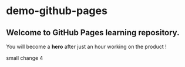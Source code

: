 # demo-github-pages

## Welcome to GitHub Pages learning repository.
You will become a **hero** after just an hour working on the product !

small change 4
